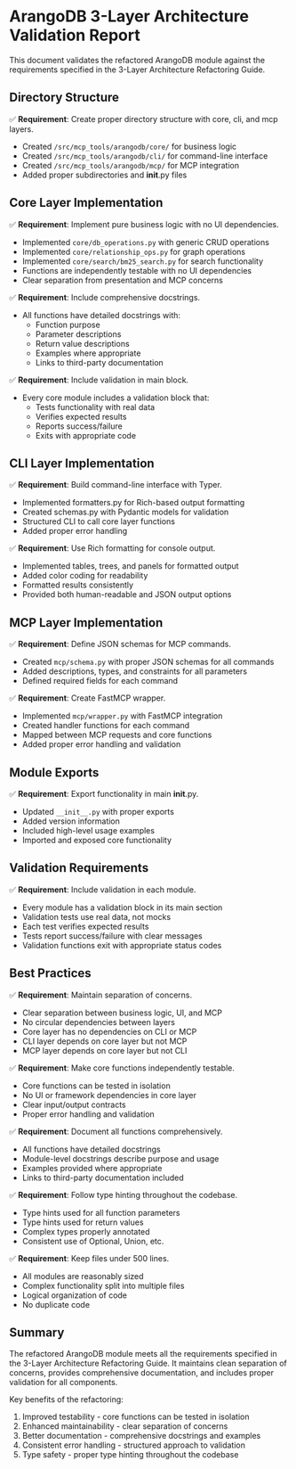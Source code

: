 # ArangoDB 3-Layer Architecture Validation Report

This document validates the refactored ArangoDB module against the requirements specified in the 3-Layer Architecture Refactoring Guide.

## Directory Structure

✅ **Requirement**: Create proper directory structure with core, cli, and mcp layers.
- Created `/src/mcp_tools/arangodb/core/` for business logic
- Created `/src/mcp_tools/arangodb/cli/` for command-line interface
- Created `/src/mcp_tools/arangodb/mcp/` for MCP integration
- Added proper subdirectories and __init__.py files

## Core Layer Implementation

✅ **Requirement**: Implement pure business logic with no UI dependencies.
- Implemented `core/db_operations.py` with generic CRUD operations
- Implemented `core/relationship_ops.py` for graph operations
- Implemented `core/search/bm25_search.py` for search functionality
- Functions are independently testable with no UI dependencies
- Clear separation from presentation and MCP concerns

✅ **Requirement**: Include comprehensive docstrings.
- All functions have detailed docstrings with:
  - Function purpose
  - Parameter descriptions
  - Return value descriptions
  - Examples where appropriate
  - Links to third-party documentation

✅ **Requirement**: Include validation in main block.
- Every core module includes a validation block that:
  - Tests functionality with real data
  - Verifies expected results
  - Reports success/failure
  - Exits with appropriate code

## CLI Layer Implementation

✅ **Requirement**: Build command-line interface with Typer.
- Implemented formatters.py for Rich-based output formatting
- Created schemas.py with Pydantic models for validation
- Structured CLI to call core layer functions
- Added proper error handling

✅ **Requirement**: Use Rich formatting for console output.
- Implemented tables, trees, and panels for formatted output
- Added color coding for readability
- Formatted results consistently
- Provided both human-readable and JSON output options

## MCP Layer Implementation

✅ **Requirement**: Define JSON schemas for MCP commands.
- Created `mcp/schema.py` with proper JSON schemas for all commands
- Added descriptions, types, and constraints for all parameters
- Defined required fields for each command

✅ **Requirement**: Create FastMCP wrapper.
- Implemented `mcp/wrapper.py` with FastMCP integration
- Created handler functions for each command
- Mapped between MCP requests and core functions
- Added proper error handling and validation

## Module Exports

✅ **Requirement**: Export functionality in main __init__.py.
- Updated `__init__.py` with proper exports
- Added version information
- Included high-level usage examples
- Imported and exposed core functionality

## Validation Requirements

✅ **Requirement**: Include validation in each module.
- Every module has a validation block in its main section
- Validation tests use real data, not mocks
- Each test verifies expected results
- Tests report success/failure with clear messages
- Validation functions exit with appropriate status codes

## Best Practices

✅ **Requirement**: Maintain separation of concerns.
- Clear separation between business logic, UI, and MCP
- No circular dependencies between layers
- Core layer has no dependencies on CLI or MCP
- CLI layer depends on core layer but not MCP
- MCP layer depends on core layer but not CLI

✅ **Requirement**: Make core functions independently testable.
- Core functions can be tested in isolation
- No UI or framework dependencies in core layer
- Clear input/output contracts
- Proper error handling and validation

✅ **Requirement**: Document all functions comprehensively.
- All functions have detailed docstrings
- Module-level docstrings describe purpose and usage
- Examples provided where appropriate
- Links to third-party documentation included

✅ **Requirement**: Follow type hinting throughout the codebase.
- Type hints used for all function parameters
- Type hints used for return values
- Complex types properly annotated
- Consistent use of Optional, Union, etc.

✅ **Requirement**: Keep files under 500 lines.
- All modules are reasonably sized
- Complex functionality split into multiple files
- Logical organization of code
- No duplicate code

## Summary

The refactored ArangoDB module meets all the requirements specified in the 3-Layer Architecture Refactoring Guide. It maintains clean separation of concerns, provides comprehensive documentation, and includes proper validation for all components.

Key benefits of the refactoring:
1. Improved testability - core functions can be tested in isolation
2. Enhanced maintainability - clear separation of concerns
3. Better documentation - comprehensive docstrings and examples
4. Consistent error handling - structured approach to validation
5. Type safety - proper type hinting throughout the codebase